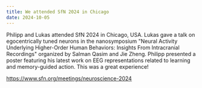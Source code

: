 ```yaml
---
title: We attended SfN 2024 in Chicago
date: 2024-10-05
---
```


Philipp and Lukas attended SfN 2024 in Chicago, USA. Lukas gave a talk on egocentrically tuned neurons in the nanosymposium "Neural Activity Underlying Higher-Order Human Behaviors: Insights From Intracranial Recordings" organized by Salman Qasim and Jie Zheng. Philipp presented a poster featuring his latest work on EEG representations related to learning and memory-guided action. This was a great experience!

<!--more-->

https://www.sfn.org/meetings/neuroscience-2024
